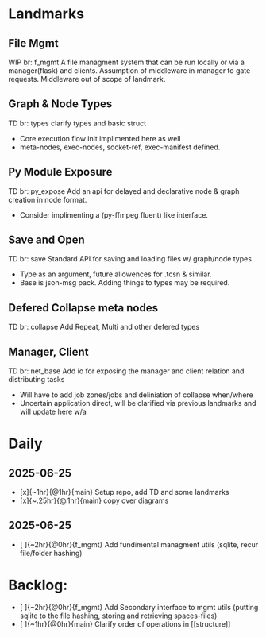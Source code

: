 <!-- 
This file Is the TD Log for me as a solo dev. 
Any new features/Planned things go in the backlog. 
Any thing I work on daily I copy to current day and work on it adding time to current time at the end. If not completed it's coppied back to the top of the backlog and picked up again another day, or the tasks are re-scoped.

Time estimatations follow this format :
    - [ ] {est_time}{@current_time}{branch} Task
    ie:
    - [X] {~10hr}{@5hr}{dev} Converting X to Y
    - [ ] {~1hr}{@2hr}{bug->main} Fix bug xyz

Landmarks are goalposts/Features. Usually anagous with a dev branch.
-->

# Landmarks
## File Mgmt
WIP
br: f_mgmt
A file managment system that can be run locally or via a manager(flask) and clients. Assumption of middleware in manager to gate requests. Middleware out of scope of landmark.

## Graph & Node Types
TD
br: types
clarify types and basic struct 
- Core execution flow init implimented here as well
- meta-nodes, exec-nodes, socket-ref, exec-manifest defined.

## Py Module Exposure
TD
br: py_expose
Add an api for delayed and declarative node & graph creation in node format.
- Consider implimenting a (py-ffmpeg fluent) like interface.

## Save and Open
TD
br: save
Standard API for saving and loading files w/ graph/node types
- Type as an argument, future allowences for .tcsn & similar.
- Base is json-msg pack. Adding things to types may be required.

## Defered Collapse meta nodes
TD
br: collapse
Add Repeat, Multi and other defered types

## Manager, Client 
TD
br: net_base
Add io for exposing the manager and client relation and distributing tasks
- Will have to add job zones/jobs and deliniation of collapse when/where
- Uncertain application direct, will be clarified via previous landmarks and will update here w/a


# Daily

## 2025-06-25

- [x]{~1hr}{@1hr}{main} Setup repo, add TD and some landmarks
- [x]{~.25hr}{@.1hr}{main} copy over diagrams

## 2025-06-25
- [ ]{~2hr}{@0hr}{f_mgmt} Add fundimental managment utils (sqlite, recur file/folder hashing)

# Backlog:
- [ ]{~2hr}{@0hr}{f_mgmt} Add Secondary interface to mgmt utils (putting sqlite to the file hashing, storing and retrieving spaces-files)
- [ ]{~1hr}{@0hr}{main} Clarify order of operations in [[structure]]